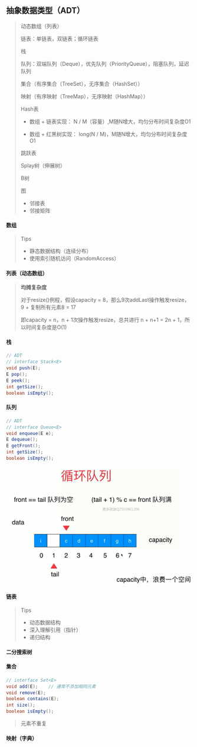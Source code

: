 ## 抽象数据类型（ADT）

> 动态数组（列表）
>
> 链表：单链表，双链表；循环链表
>
> 栈
>
> 队列：双端队列（Deque），优先队列（PriorityQueue），阻塞队列，延迟队列
>
> 集合（有序集合（TreeSet），无序集合（HashSet））
>
> 映射（有序映射（TreeMap），无序映射（HashMap））
>
> Hash表
>
> + 数组 + 链表实现：  N / M（容量）,M随N增大，均匀分布时间复杂度O1
>
> + 数组 + 红黑树实现： long(N / M)，M随N增大，均匀分布时间复杂度O1
>
> 跳跃表
>
> Splay树（伸展树）
>
> B树
>
> 图
>
> + 邻接表
> + 邻接矩阵



#### 数组

> Tips
>
> + 静态数据结构（连续分布）
> + 使用索引随机访问（RandomAccess）





#### 列表（动态数组）

> **均摊复杂度**
>
> 对于resize()例程，假设capacity = 8，那么9次addLast操作触发resize，9 + 复制所有元素8 = 17
>
> 即capacity = n，n + 1次操作触发resize，总共进行 n + n+1 = 2n + 1，所以时间复杂度是O(1)

#### 栈

``` java
// ADT
// interface Stack<E>
void push(E);
E pop();
E peek();
int getSize();
boolean isEmpty();
```

#### 队列

``` java
// ADT
// interface Queue<E>
void enqueue(E e);
E dequeue();
E getFront();
int getSize();
boolean isEmpty();
```

![image-20200205235348791](./assets/image-20200205235348791.png)

#### 链表

> Tips
>
> + 动态数据结构
> + 深入理解引用（指针）
> + 递归结构



#### 二分搜索树



#### 集合

``` java
// interface Set<E>
void add(E);	// 通常不添加相同元素
void remove(E);
boolean contains(E);
int size();
boolean isEmpty();
```

> 元素不重复



#### 映射（字典）